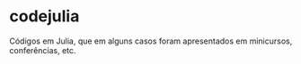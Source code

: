codejulia
=========

Códigos em Julia, que em alguns casos foram apresentados em minicursos, conferências, etc. 


